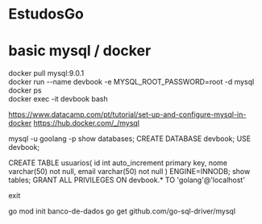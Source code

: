 # EstudosGo


# basic mysql / docker

docker pull mysql:9.0.1  
docker run --name devbook -e MYSQL_ROOT_PASSWORD=root -d mysql 
docker ps    
docker exec -it devbook bash  

https://www.datacamp.com/pt/tutorial/set-up-and-configure-mysql-in-docker
https://hub.docker.com/_/mysql


mysql -u goolang -p
show databases;
CREATE DATABASE devbook;
USE devbook;

CREATE TABLE usuarios( id int auto_increment primary key, nome varchar(50) not null, email varchar(50) not null ) ENGINE=INNODB;
show tables;
GRANT ALL PRIVILEGES ON devbook.* TO 'golang'@'localhost'

exit

go mod init banco-de-dados
go get github.com/go-sql-driver/mysql
